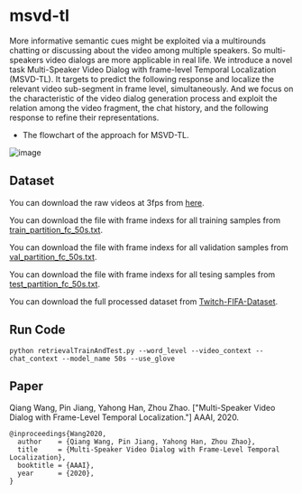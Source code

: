 # msvd-tl
More informative semantic cues might be exploited via a multirounds chatting or discussing about the video among multiple speakers. So multi-speakers video dialogs are more applicable in real life. We introduce a novel task Multi-Speaker Video Dialog with frame-level Temporal Localization (MSVD-TL). It targets to predict the following response and localize the relevant video sub-segment in frame level, simultaneously. And we focus on the characteristic of the video dialog generation process and exploit the relation among the video fragment, the chat history, and the following response to refine their representations.

- The flowchart of the approach for MSVD-TL.

![image](https://github.com/qiangw17/msvd-tl/raw/master/images/framework.jpg)



## Dataset

You can download the raw videos at 3fps from [here](https://drive.google.com/drive/folders/11VE_uDByvF5AkVD8QEoU5VlDlRGmsDv1).

You can download the file with frame indexs for all training samples from [train_partition_fc_50s.txt](https://drive.google.com/open?id=1gwizfZNP0C0rvvsUb063zqc7Mr3Lq_K-).

You can download the file with frame indexs for all validation samples from [val_partition_fc_50s.txt](https://drive.google.com/open?id=172qtP7MrZNg6ZmWyEFeFzfCBydjYMACn).

You can download the file with frame indexs for all tesing samples from [test_partition_fc_50s.txt](https://drive.google.com/open?id=1QRcg688XksyG7Z51YnRfHv9SRi8s0yAy).

You can download the full processed dataset from [Twitch-FIFA-Dataset](https://drive.google.com/open?id=1ZCovUXqLgPBZOmXNEUC9YSWJUrNl2J3v).



## Run Code

```
python retrievalTrainAndTest.py --word_level --video_context --chat_context --model_name 50s --use_glove
```



## Paper

Qiang Wang, Pin Jiang, Yahong Han, Zhou Zhao. ["Multi-Speaker Video Dialog with Frame-Level Temporal Localization."] AAAI, 2020. 
```
@inproceedings{Wang2020,
  author    = {Qiang Wang, Pin Jiang, Yahong Han, Zhou Zhao},
  title     = {Multi-Speaker Video Dialog with Frame-Level Temporal Localization},
  booktitle = {AAAI},
  year      = {2020},
}
```

